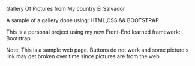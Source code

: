 Gallery Of Pictures from My country El Salvador

A sample of a gallery done using:  HTML,CSS && BOOTSTRAP

This is a personal project using my new Front-End learned framework: Bootstrap. 

Note: This is a sample web page. Buttons do not work and some picture's link may get broken over time since pictures are from the web. 



